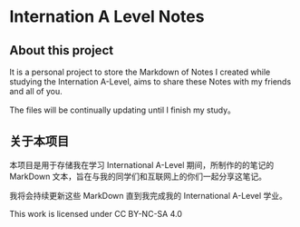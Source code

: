 # Internation A Level Notes

## About this project

It is a personal project to store the Markdown of Notes I created while studying the Internation A-Level, aims to share these Notes with my friends and all of you.

The files will be continually updating until I finish my study。

## 关于本项目

本项目是用于存储我在学习 International A-Level 期间，所制作的的笔记的 MarkDown 文本，旨在与我的同学们和互联网上的你们一起分享这笔记。

我将会持续更新这些 MarkDown 直到我完成我的 International A-Level 学业。

This work is licensed under CC BY-NC-SA 4.0 
